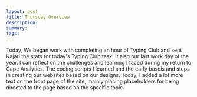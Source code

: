 ```yaml
---
layout: post
title: Thursday Overview
description: 
summary: 
tags: 
---
```

Today, We began work with completing an hour of Typing Club and sent Kajari the stats for today's Typing Club task. It also our last work day of the year. I can reflect on the challenges and learning I faced during my return to Cape Analytics. The coding scripts I learned and the early bascis and steps in creating our websites based on our designs. Today, I added a lot more text on the front page of the site, mainly placing placeholders for being directed to the page based on the specific topic. 